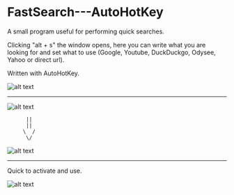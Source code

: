 # FastSearch---AutoHotKey
A small program useful for performing quick searches.

Clicking "alt + s" the window opens, here you can write what you are looking for and set what to use (Google, Youtube, DuckDuckgo, Odysee, Yahoo or direct url). 

Written with AutoHotKey.

![alt text](https://github.com/ZETALVX/FastSearch-AutoHotKey/blob/main/CaptureExamples/Cattura22.png?raw=true)

------------------------------------------------------------------------------------------------------------

![alt text](https://github.com/ZETALVX/FastSearch-AutoHotKey/blob/main/CaptureExamples/Cattura33.png?raw=true)

          ||
          ||
         \  /   
          \/ 
  
![alt text](https://github.com/ZETALVX/FastSearch-AutoHotKey/blob/main/CaptureExamples/Cattura55.png?raw=true)

------------------------------------------------------------------------------------------------------------


Quick to activate and use.

![alt text](https://github.com/ZETALVX/FastSearch-AutoHotKey/blob/main/CaptureExamples/Cattura77.png?raw=true)
